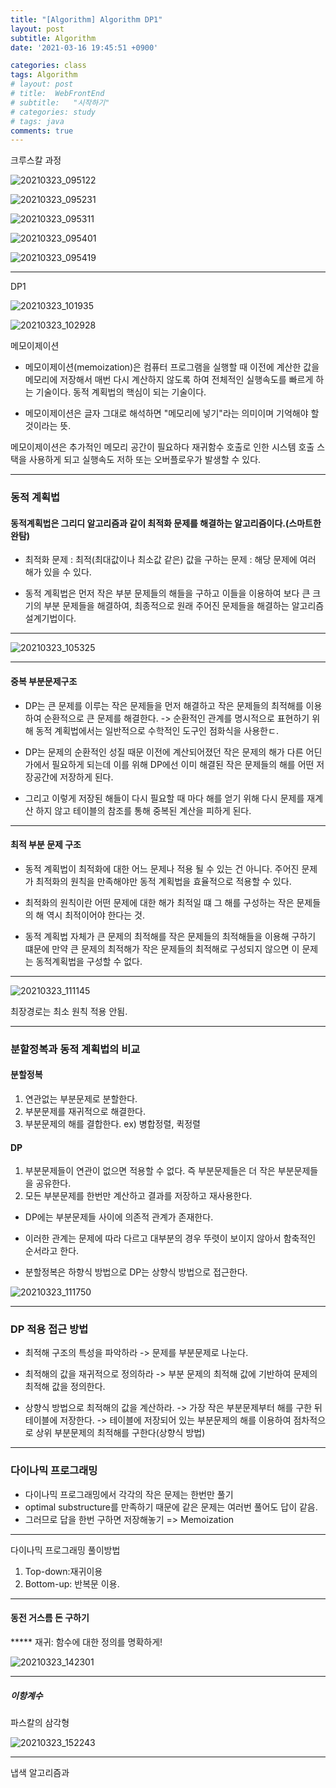 ```yaml
---
title: "[Algorithm] Algorithm DP1"
layout: post
subtitle: Algorithm
date: '2021-03-16 19:45:51 +0900'

categories: class
tags: Algorithm
# layout: post
# title:  WebFrontEnd
# subtitle:   "시작하기"
# categories: study
# tags: java
comments: true
---
```



크루스칼 과정

![20210323_095122](/assets/20210323_095122_p794ukzkf.png)

![20210323_095231](/assets/20210323_095231.png)

![20210323_095311](/assets/20210323_095311.png)

![20210323_095401](/assets/20210323_095401.png)

![20210323_095419](/assets/20210323_095419.png)


------


DP1

![20210323_101935](/assets/20210323_101935.png)

![20210323_102928](/assets/20210323_102928.png)

메모이제이션

- 메모이제이션(memoization)은 컴퓨터 프로그램을 실행할 때 이전에 계산한 값을 메모리에 저장해서 매번 다시 계산하지 않도록 하여 전체적인 실행속도를 빠르게 하는 기술이다. 동적 계획법의 핵심이 되는 기술이다.

- 메모이제이션은 글자 그대로 해석하면 "메모리에 넣기"라는 의미이며 기억해야 할 것이라는 뜻.

메모이제이션은
추가적인 메모리 공간이 필요하다
재귀함수 호출로 인한 시스템 호출 스택을 사용하게 되고 실행속도 저하 또는 오버플로우가 발생할 수 있다.

----

### 동적 계획법

#### 동적계획법은 그리디 알고리즘과 같이 최적화 문제를 해결하는 알고리즘이다.(스마트한 완탐)

- 최적화 문제 : 최적(최대값이나 최소값 같은) 값을 구하는 문제
: 해당 문제에 여러 해가 있을 수 있다.

- 동적 계획법은 먼저 작은 부분 문제들의 해들을 구하고 이들을 이용하여 보다 큰 크기의 부분 문제들을 해결하여, 최종적으로 원래 주어진 문제들을 해결하는 알고리즘 설계기법이다.


-----


![20210323_105325](/assets/20210323_105325.png)


-----

#### 중복 부분문제구조
- DP는 큰 문제를 이루는 작은 문제들을 먼저 해결하고 작은 문제들의 최적해를 이용하여 순환적으로 큰 문제를 해결한다.
-> 순환적인 관계를 명시적으로 표현하기 위해 동적 계획법에서는 일반적으로 수학적인 도구인 점화식을 사용한ㄷ.

- DP는 문제의 순환적인 성질 때문 이전에 계산되어졌던 작은 문제의 해가 다른 어딘가에서 필요하게 되는데 이를 위해 DP에선 이미 해결된 작은 문제들의 해를 어떤 저장공간에 저장하게 된다.

- 그리고 이렇게 저장된 해들이 다시 필요할 때 마다 해를 얻기 위해 다시 문제를 재계산 하지 않고 테이블의 참조를 통해 중복된 계산을 피하게 된다.


-----

#### 최적 부분 문제 구조

- 동적 계획법이 최적화에 대한 어느 문제나 적용 될 수 있는 건 아니다. 주어진 문제가 최적화의 원칙을 만족해야만 동적 계획법을 효율적으로 적용할 수 있다.

- 최적화의 원칙이란 어떤 문제에 대한 해가 최적일 떄 그 해를 구성하는 작은 문제들의 해 역시 최적이어야 한다는 것.

- 동적 계획법 자체가 큰 문제의 최적해를 작은 문제들의 최적해들을 이용해 구하기 떄문에 만약 큰 문제의 최적해가 작은 문제들의 최적해로 구성되지 않으면 이 문제는 동적계획법을 구성할 수 없다.

----


![20210323_111145](/assets/20210323_111145.png)

최장경로는 최소 원칙 적용 안됨.


---------


### 분할정복과 동적 계획법의 비교

#### 분할정복
1. 연관없는 부분문제로 분할한다.
2. 부분문제를 재귀적으로 해결한다.
3. 부분문제의 해를 결합한다. ex) 병합정렬, 퀵정렬

#### DP
1. 부분문제들이 연관이 없으면 적용할 수 없다. 즉 부분문제들은 더 작은 부분문제들을 공유한다.
2. 모든 부분문제를 한번만 계산하고 결과를 저장하고 재사용한다.


- DP에는 부분문제들 사이에 의존적 관계가 존재한다.
- 이러한 관계는 문제에 따라 다르고 대부분의 경우 뚜렷이 보이지 않아서 함축적인 순서라고 한다.

- 분할정복은 하향식 방법으로 DP는 상향식 방법으로 접근한다.

![20210323_111750](/assets/20210323_111750.png)

----

### DP 적용 접근 방법

- 최적해 구조의 특성을 파악하라
-> 문제를 부분문제로 나눈다.

- 최적해의 값을 재귀적으로 정의하라
-> 부분 문제의 최적해 값에 기반하여 문제의 최적해 값을 정의한다.

- 상향식 방법으로 최적해의 값을 계산하라.
-> 가장 작은 부분문제부터 해를 구한 뒤 테이블에 저장한다.
-> 테이블에 저장되어 있는 부분문제의 해를 이용하여 점차적으로 상위 부분문제의 최적해를 구한다(상향식 방법)

---

### 다이나믹 프로그래밍

- 다이나믹 프로그래밍에서 각각의 작은 문제는 한번만 풀기
- optimal substructure를 만족하기 때문에 같은 문제는 여러번 풀어도 답이 같음.
- 그러므로 답을 한번 구하면 저장해놓기 => Memoization

---

다이나믹 프로그래밍 풀이방법

1. Top-down:재귀이용
2. Bottom-up: 반복문 이용.

----

#### 동전 거스름 돈 구하기


***** 재귀: 함수에 대한 정의를 명확하게!

![20210323_142301](/assets/20210323_142301.png)


------
##### 이항계수
파스칼의 삼각형

![20210323_152243](/assets/20210323_152243.png)

---

냅색 알고리즘과
